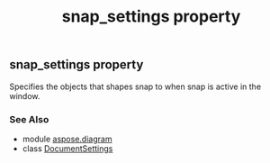 ﻿---
title: snap_settings property
second_title: Aspose.Diagram for Python via .NET API References
description: 
type: docs
weight: 180
url: /python-net/aspose.diagram/documentsettings/snap_settings/
is_root: false
---

## snap_settings property


Specifies the objects that shapes snap to when snap is active in the window.

### See Also
* module [aspose.diagram](../../)
* class [DocumentSettings](/diagram/python-net/aspose.diagram/documentsettings)
